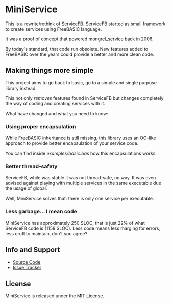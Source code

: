 # MiniService

This is a rewrite/rethink of [ServiceFB](https://github.com/luislavena/servicefb).
ServiceFB started as small framework to create services using FreeBASIC language.

It was a proof of concept that powered [mongrel_service](https://github.com/luislavena/mongrel_service)
back in 2006.

By today's standard, that code run obsolete. New features added to FreeBASIC
over the years could provide a better and more clean code.

## Making things more simple

This project aims to go back to basic, go to a simple and single purpose
library instead.

This not only *removes* features found in ServiceFB but changes completely the
way of coding and creating services with it.

What have changed and what you need to know:

### Using proper encapsulation

While FreeBASIC inheritance is still missing, this library uses an OO-like
approach to provide better encapsulation of your service code.

You can find inside _examples/basic.bas_ how this encapsulations works.

### Better thread-safety

ServiceFB, while was stable it was not thread-safe, no way. It was even advised
against playing with multiple services in the same executable due the usage of
global.

Well, MiniService solves that: there is only one service per executable.

### Less garbage... I mean code

MiniService has approximately 250 SLOC, that is just 22% of what ServiceFB
code is (1158 SLOC). Less code means less marging for errors, less cruft to
maintain, don't you agree?

## Info and Support

* [Source Code](http://github.com/luislavena/mini_service)
* [Issue Tracker](http://github.com/luislavena/mini_service/issues)

## License

MiniService is released under the MIT License.

